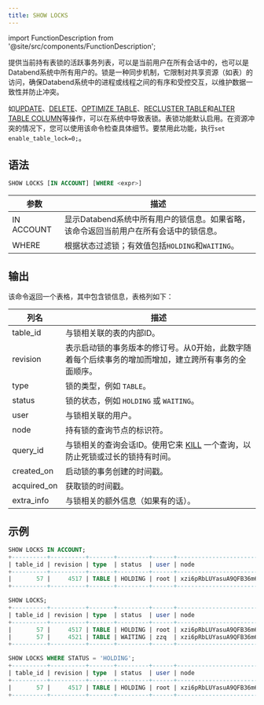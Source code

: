 ```yaml
---
title: SHOW LOCKS
---
```

import FunctionDescription from '@site/src/components/FunctionDescription';

<FunctionDescription description="引入或更新版本：v1.2.262"/>

提供当前持有表锁的活跃事务列表，可以是当前用户在所有会话中的，也可以是Databend系统中所有用户的。锁是一种同步机制，它限制对共享资源（如表）的访问，确保Databend系统中的进程或线程之间的有序和受控交互，以维护数据一致性并防止冲突。

如[UPDATE](../../10-dml/dml-update.md)、[DELETE](../../10-dml/dml-delete-from.md)、[OPTIMIZE TABLE](../01-table/60-optimize-table.md)、[RECLUSTER TABLE](../06-clusterkey/dml-recluster-table.md)和[ALTER TABLE COLUMN](../01-table/90-alter-table-column.md)等操作，可以在系统中导致表锁。表锁功能默认启用。在资源冲突的情况下，您可以使用该命令检查具体细节。要禁用此功能，执行`set enable_table_lock=0;`。

## 语法

```sql
SHOW LOCKS [IN ACCOUNT] [WHERE <expr>]
```

| 参数        | 描述                                                                                                                       |
|-------------|----------------------------------------------------------------------------------------------------------------------------|
| IN ACCOUNT  | 显示Databend系统中所有用户的锁信息。如果省略，该命令返回当前用户在所有会话中的锁信息。                                       |
| WHERE       | 根据状态过滤锁；有效值包括`HOLDING`和`WAITING`。                                                                            |

## 输出

该命令返回一个表格，其中包含锁信息，表格列如下：



| 列名         | 描述                                                                                                                                                                                                                   |
|-------------|------------------------------------------------------------------------------------------------------------------------------------------------------------------------------------------------------------------------|
| table_id    | 与锁相关联的表的内部ID。                                                                                                                                                                                                 |
| revision    | 表示启动锁的事务版本的修订号。从0开始，此数字随着每个后续事务的增加而增加，建立跨所有事务的全面顺序。                                                                                                                      |
| type        | 锁的类型，例如 `TABLE`。                                                                                                                                                                                                |
| status      | 锁的状态，例如 `HOLDING` 或 `WAITING`。                                                                                                                                                                                  |
| user        | 与锁相关联的用户。                                                                                                                                                                                                      |
| node        | 持有锁的查询节点的标识符。                                                                                                                                                                                               |
| query_id    | 与锁相关的查询会话ID。使用它来 [KILL](../../50-administration-cmds/kill.md) 一个查询，以防止死锁或过长的锁持有时间。                                                                                                      |
| created_on  | 启动锁的事务创建的时间戳。                                                                                                                                                                                               |
| acquired_on | 获取锁的时间戳。                                                                                                                                                                                                         |
| extra_info  | 与锁相关的额外信息（如果有的话）。                                                                                                                                                                                       |

## 示例



```sql
SHOW LOCKS IN ACCOUNT;
+----------+----------+-------+---------+------+------------------------+--------------------------------------+----------------------------+----------------------------+------------+
| table_id | revision | type  | status  | user | node                   | query_id                             | created_on                 | acquired_on                | extra_info |
+----------+----------+-------+---------+------+------------------------+--------------------------------------+----------------------------+----------------------------+------------+
|       57 |     4517 | TABLE | HOLDING | root | xzi6pRbLUYasuA9QFB36m6 | d7989971-d5ec-4764-8e37-afe38ebc13e2 | 2023-12-13 09:56:47.295684 | 2023-12-13 09:56:47.310805 |            |
+----------+----------+-------+---------+------+------------------------+--------------------------------------+----------------------------+----------------------------+------------+

SHOW LOCKS;
+----------+----------+-------+---------+------+------------------------+--------------------------------------+----------------------------+----------------------------+------------+
| table_id | revision | type  | status  | user | node                   | query_id                             | created_on                 | acquired_on                | extra_info |
+----------+----------+-------+---------+------+------------------------+--------------------------------------+----------------------------+----------------------------+------------+
|       57 |     4517 | TABLE | HOLDING | root | xzi6pRbLUYasuA9QFB36m6 | d7989971-d5ec-4764-8e37-afe38ebc13e2 | 2023-12-13 09:56:47.295684 | 2023-12-13 09:56:47.310805 |            |
|       57 |     4521 | TABLE | WAITING | zzq  | xzi6pRbLUYasuA9QFB36m6 | 4bc78044-d4fc-4fe1-a5c5-ff6ab1e3e372 | 2023-12-13 09:56:48.419774 | NULL                       |            |
+----------+----------+-------+---------+------+------------------------+--------------------------------------+----------------------------+----------------------------+------------+

SHOW LOCKS WHERE STATUS = 'HOLDING';
+----------+----------+-------+---------+------+------------------------+--------------------------------------+----------------------------+----------------------------+------------+
| table_id | revision | type  | status  | user | node                   | query_id                             | created_on                 | acquired_on                | extra_info |
+----------+----------+-------+---------+------+------------------------+--------------------------------------+----------------------------+----------------------------+------------+
|       57 |     4517 | TABLE | HOLDING | root | xzi6pRbLUYasuA9QFB36m6 | d7989971-d5ec-4764-8e37-afe38ebc13e2 | 2023-12-13 09:56:47.295684 | 2023-12-13 09:56:47.310805 |            |
+----------+----------+-------+---------+------+------------------------+--------------------------------------+----------------------------+----------------------------+------------+
```